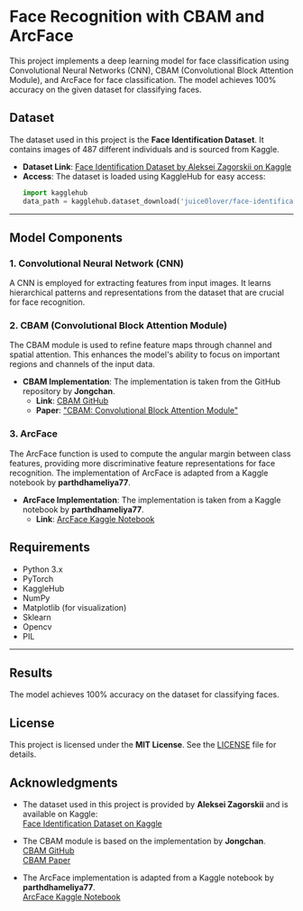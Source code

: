 # Face Recognition with CBAM and ArcFace

This project implements a deep learning model for face classification using Convolutional Neural Networks (CNN), CBAM (Convolutional Block Attention Module), and ArcFace for face classification. The model achieves 100% accuracy on the given dataset for classifying faces.


## Dataset

The dataset used in this project is the **Face Identification Dataset**. It contains images of 487 different individuals and is sourced from Kaggle.

- **Dataset Link**: [Face Identification Dataset by Aleksei Zagorskii on Kaggle](https://www.kaggle.com/datasets/juice0lover/face-identification)
- **Access**: The dataset is loaded using KaggleHub for easy access:  
  ```python
  import kagglehub
  data_path = kagglehub.dataset_download('juice0lover/face-identification')


---

## Model Components

### 1. Convolutional Neural Network (CNN)
A CNN is employed for extracting features from input images. It learns hierarchical patterns and representations from the dataset that are crucial for face recognition.

### 2. CBAM (Convolutional Block Attention Module)
The CBAM module is used to refine feature maps through channel and spatial attention. This enhances the model's ability to focus on important regions and channels of the input data.

- **CBAM Implementation**: The implementation is taken from the GitHub repository by **Jongchan**.
  - **Link**: [CBAM GitHub](https://github.com/Jongchan/attention-module/blob/master/MODELS/cbam.py)
  - **Paper**: ["CBAM: Convolutional Block Attention Module"](https://arxiv.org/abs/1807.06521)

### 3. ArcFace
The ArcFace function is used to compute the angular margin between class features, providing more discriminative feature representations for face recognition. The implementation of ArcFace is adapted from a Kaggle notebook by **parthdhameliya77**.

- **ArcFace Implementation**: The implementation is taken from a Kaggle notebook by **parthdhameliya77**.
  - **Link**: [ArcFace Kaggle Notebook](https://www.kaggle.com/code/parthdhameliya77/simple-arcface-implementation-on-mnist-dataset)


## Requirements

- Python 3.x
- PyTorch
- KaggleHub
- NumPy
- Matplotlib (for visualization)
- Sklearn
- Opencv
- PIL



---
## Results

The model achieves 100% accuracy on the dataset for classifying faces.


## License

This project is licensed under the **MIT License**. See the [LICENSE](LICENSE) file for details.


## Acknowledgments

- The dataset used in this project is provided by **Aleksei Zagorskii** and is available on Kaggle:  
  [Face Identification Dataset on Kaggle](https://www.kaggle.com/datasets/juice0lover/face-identification)
  
- The CBAM module is based on the implementation by **Jongchan**.  
  [CBAM GitHub](https://github.com/Jongchan/attention-module/blob/master/MODELS/cbam.py)  
  [CBAM Paper](https://arxiv.org/abs/1807.06521)

- The ArcFace implementation is adapted from a Kaggle notebook by **parthdhameliya77**.  
  [ArcFace Kaggle Notebook](https://www.kaggle.com/code/parthdhameliya77/simple-arcface-implementation-on-mnist-dataset)


